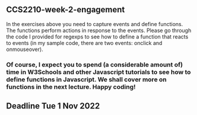## CCS2210-week-2-engagement
In the exercises above you need to capture events and define functions.
The functions perform actions in response to the events.
Please go through the code I provided for regexps to see how to define a function that reacts to events (in my sample code, there are two events: onclick and onmouseover).

### Of course, I expect you to spend (a considerable amount of) time in W3Schools and other Javascript tutorials to see how to define functions in Javascript. We shall cover more on functions in the next lecture. Happy coding!

## Deadline Tue 1 Nov 2022
